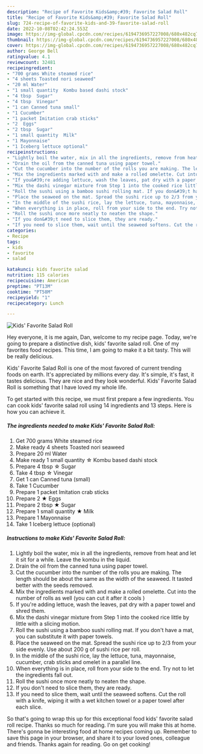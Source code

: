 ```yaml
---
description: "Recipe of Favorite Kids&amp;#39; Favorite Salad Roll"
title: "Recipe of Favorite Kids&amp;#39; Favorite Salad Roll"
slug: 724-recipe-of-favorite-kids-and-39-favorite-salad-roll
date: 2022-10-08T02:42:24.553Z
image: https://img-global.cpcdn.com/recipes/6194736957227008/680x482cq70/kids-favorite-salad-roll-recipe-main-photo.jpg
thumbnail: https://img-global.cpcdn.com/recipes/6194736957227008/680x482cq70/kids-favorite-salad-roll-recipe-main-photo.jpg
cover: https://img-global.cpcdn.com/recipes/6194736957227008/680x482cq70/kids-favorite-salad-roll-recipe-main-photo.jpg
author: George Bell
ratingvalue: 4.1
reviewcount: 32481
recipeingredient:
- "700 grams White steamed rice"
- "4 sheets Toasted nori seaweed"
- "20 ml Water"
- "1 small quantity  Kombu based dashi stock"
- "4 tbsp  Sugar"
- "4 tbsp  Vinegar"
- "1 can Canned tuna small"
- "1 Cucumber"
- "1 packet Imitation crab sticks"
- "2  Eggs"
- "2 tbsp  Sugar"
- "1 small quantity  Milk"
- "1 Mayonnaise"
- "1 Iceberg lettuce optional"
recipeinstructions:
- "Lightly boil the water, mix in all the ingredients, remove from heat and let it sit for a while. Leave the kombu in the liquid."
- "Drain the oil from the canned tuna using paper towel."
- "Cut the cucumber into the number of the rolls you are making. The length should be about the same as the width of the seaweed. It tasted better with the seeds removed."
- "Mix the ingredients marked with and make a rolled omelette. Cut into the number of rolls as well (you can cut it after it cools )"
- "If you&#39;re adding lettuce, wash the leaves, pat dry with a paper towel and shred them."
- "Mix the dashi vinegar mixture from Step 1 into the cooked rice little by little with a slicing motion."
- "Roll the sushi using a bamboo sushi rolling mat. If you don&#39;t have a mat, you can substitute it with paper towels."
- "Place the seaweed on the mat. Spread the sushi rice up to 2/3 from your side evenly. Use about 200 g of sushi rice per roll."
- "In the middle of the sushi rice, lay the lettuce, tuna, mayonnaise, cucumber, crab sticks and omelet in a parallel line."
- "When everything is in place, roll from your side to the end. Try not to let the ingredients fall out."
- "Roll the sushi once more neatly to neaten the shape."
- "If you don&#39;t need to slice them, they are ready."
- "If you need to slice them, wait until the seaweed softens. Cut the roll with a knife, wiping it with a wet kitchen towel or a paper towel after each slice."
categories:
- Recipe
tags:
- kids
- favorite
- salad

katakunci: kids favorite salad 
nutrition: 115 calories
recipecuisine: American
preptime: "PT13M"
cooktime: "PT58M"
recipeyield: "1"
recipecategory: Lunch

---
```



![Kids&#39; Favorite Salad Roll](https://img-global.cpcdn.com/recipes/6194736957227008/680x482cq70/kids-favorite-salad-roll-recipe-main-photo.jpg)

Hey everyone, it is me again, Dan, welcome to my recipe page. Today, we're going to prepare a distinctive dish, kids&#39; favorite salad roll. One of my favorites food recipes. This time, I am going to make it a bit tasty. This will be really delicious.



Kids&#39; Favorite Salad Roll is one of the most favored of current trending foods on earth. It's appreciated by millions every day. It's simple, it's fast, it tastes delicious. They are nice and they look wonderful. Kids&#39; Favorite Salad Roll is something that I have loved my whole life.


To get started with this recipe, we must first prepare a few ingredients. You can cook kids&#39; favorite salad roll using 14 ingredients and 13 steps. Here is how you can achieve it.

<!--inarticleads1-->

##### The ingredients needed to make Kids&#39; Favorite Salad Roll:

1. Get 700 grams White steamed rice
1. Make ready 4 sheets Toasted nori seaweed
1. Prepare 20 ml Water
1. Make ready 1 small quantity ☆ Kombu based dashi stock
1. Prepare 4 tbsp ☆ Sugar
1. Take 4 tbsp ☆ Vinegar
1. Get 1 can Canned tuna (small)
1. Take 1 Cucumber
1. Prepare 1 packet Imitation crab sticks
1. Prepare 2 ★ Eggs
1. Prepare 2 tbsp ★ Sugar
1. Prepare 1 small quantity ★ Milk
1. Prepare 1 Mayonnaise
1. Take 1 Iceberg lettuce (optional)




<!--inarticleads2-->

##### Instructions to make Kids&#39; Favorite Salad Roll:

1. Lightly boil the water, mix in all the ingredients, remove from heat and let it sit for a while. Leave the kombu in the liquid.
1. Drain the oil from the canned tuna using paper towel.
1. Cut the cucumber into the number of the rolls you are making. The length should be about the same as the width of the seaweed. It tasted better with the seeds removed.
1. Mix the ingredients marked with and make a rolled omelette. Cut into the number of rolls as well (you can cut it after it cools )
1. If you&#39;re adding lettuce, wash the leaves, pat dry with a paper towel and shred them.
1. Mix the dashi vinegar mixture from Step 1 into the cooked rice little by little with a slicing motion.
1. Roll the sushi using a bamboo sushi rolling mat. If you don&#39;t have a mat, you can substitute it with paper towels.
1. Place the seaweed on the mat. Spread the sushi rice up to 2/3 from your side evenly. Use about 200 g of sushi rice per roll.
1. In the middle of the sushi rice, lay the lettuce, tuna, mayonnaise, cucumber, crab sticks and omelet in a parallel line.
1. When everything is in place, roll from your side to the end. Try not to let the ingredients fall out.
1. Roll the sushi once more neatly to neaten the shape.
1. If you don&#39;t need to slice them, they are ready.
1. If you need to slice them, wait until the seaweed softens. Cut the roll with a knife, wiping it with a wet kitchen towel or a paper towel after each slice.




So that's going to wrap this up for this exceptional food kids&#39; favorite salad roll recipe. Thanks so much for reading. I'm sure you will make this at home. There's gonna be interesting food at home recipes coming up. Remember to save this page in your browser, and share it to your loved ones, colleague and friends. Thanks again for reading. Go on get cooking!
